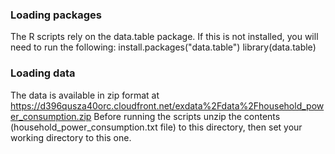 ### Loading packages
The R scripts rely on the data.table package. If this is not installed, you will need to run the following:
  install.packages("data.table")
  library(data.table)
### Loading data
The data is available in zip format at https://d396qusza40orc.cloudfront.net/exdata%2Fdata%2Fhousehold_power_consumption.zip
Before running the scripts unzip the contents (household_power_consumption.txt file) to this directory, then set your working directory to this one.
